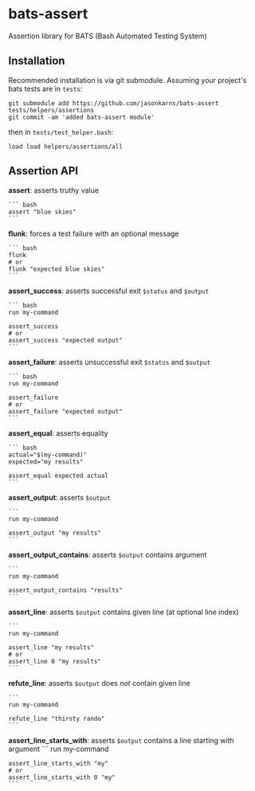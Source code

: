 # bats-assert
Assertion library for BATS (Bash Automated Testing System)

## Installation

Recommended installation is via git submodule. Assuming your project's bats tests are in `tests`:

```
git submodule add https://github.com/jasonkarns/bats-assert tests/helpers/assertions
git commit -am 'added bats-assert module'
```

then in `tests/test_helper.bash`:

```
load load helpers/assertions/all
```

## Assertion API

**assert**: asserts truthy value

    ``` bash
    assert "blue skies"
    ```

**flunk**: forces a test failure with an optional message

    ``` bash
    flunk
    # or
    flunk "expected blue skies"
    ```

**assert_success**: asserts successful exit `$status` and `$output`

    ``` bash
    run my-command

    assert_success
    # or
    assert_success "expected output"
    ```

**assert_failure**: asserts unsuccessful exit `$status` and `$output`

    ``` bash
    run my-command

    assert_failure
    # or
    assert_failure "expected output"
    ```

**assert_equal**: asserts equality

    ``` bash
    actual="$(my-command)"
    expected="my results"

    assert_equal expected actual
    ```

**assert_output**: asserts `$output`

    ```
    run my-command

    assert_output "my results"
    ```

**assert_output_contains**: asserts `$output` contains argument

    ```
    run my-command

    assert_output_contains "results"
    ```

**assert_line**: asserts `$output` contains given line (at optional line index)

    ```
    run my-command

    assert_line "my results"
    # or
    assert_line 0 "my results"
    ```

**refute_line**: asserts `$output` does *not* contain given line

    ```
    run my-command

    refute_line "thirsty rando"
    ```

**assert_line_starts_with**: asserts `$output` contains a line starting with argument
    ```
    run my-command

    assert_line_starts_with "my"
    # or
    assert_line_starts_with 0 "my"
    ```
